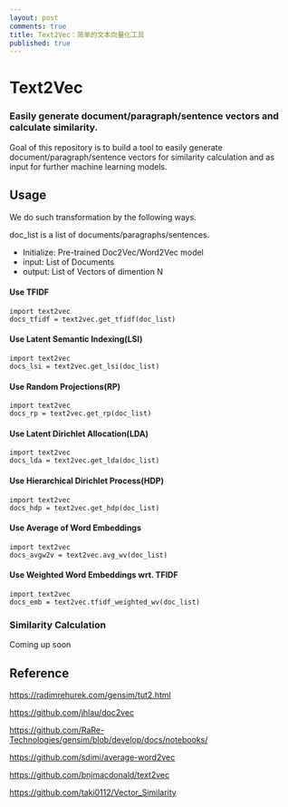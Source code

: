 ```yaml
---
layout: post
comments: true
title: Text2Vec：简单的文本向量化工具
published: true
---
```



# Text2Vec 
### Easily generate document/paragraph/sentence vectors and calculate similarity. 


Goal of this repository is to build a tool to easily generate document/paragraph/sentence vectors for similarity calculation and as input for further machine learning models.

## Usage

We do such transformation by the following ways. 

doc_list is a list of documents/paragraphs/sentences.

* Initialize: Pre-trained Doc2Vec/Word2Vec model
* input: List of Documents
* output: List of Vectors of dimention N


#### Use TFIDF
```
import text2vec
docs_tfidf = text2vec.get_tfidf(doc_list)
```

#### Use Latent Semantic Indexing(LSI)
```
import text2vec
docs_lsi = text2vec.get_lsi(doc_list)
```

#### Use Random Projections(RP)
```
import text2vec
docs_rp = text2vec.get_rp(doc_list)
```

#### Use Latent Dirichlet Allocation(LDA)
```
import text2vec
docs_lda = text2vec.get_lda(doc_list)
```

#### Use Hierarchical Dirichlet Process(HDP)
```
import text2vec
docs_hdp = text2vec.get_hdp(doc_list)
```

#### Use Average of Word Embeddings
```
import text2vec
docs_avgw2v = text2vec.avg_wv(doc_list)
```

#### Use Weighted Word Embeddings wrt. TFIDF
```
import text2vec
docs_emb = text2vec.tfidf_weighted_wv(doc_list)
```

### Similarity Calculation
Coming up soon


## Reference

https://radimrehurek.com/gensim/tut2.html

https://github.com/jhlau/doc2vec

https://github.com/RaRe-Technologies/gensim/blob/develop/docs/notebooks/

https://github.com/sdimi/average-word2vec

https://github.com/bnjmacdonald/text2vec

https://github.com/taki0112/Vector_Similarity




